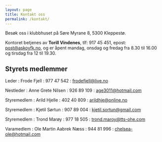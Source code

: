 ```yaml
---
layout: page
title: Kontakt oss
permalink: /kontakt/
---
```


Besøk oss i klubbhuset på Søre Myrane 8, 5300 Kleppestø.

Kontoret betjenes av **Torill Vindenes**, <span class="nowrap">tlf:  917 45 451,</span> <span class="nowrap">epost: <post@askoyfk.no>,</span> og er åpent mandag, onsdag og fredag fra 8.30 til 16.00 og tirsdag fra 12 til 19.30.


Styrets medlemmer
-----------------

Leder
: Frode Fjell
: 977 47 542
: <frodefjell@live.no>

Nestleder
: Anne Grete Nilsen
: 926 89 109
: <age3011@hotmail.com>

Styremedlem
: Arild Hjelle
: 402 40 809
: <arildhje@online.no>

Styremedlem
: Kjetil Sørtun
: 907 89 004
: <kjetil.sortun@gmail.com>

Styremedlem
: Trond Marøy
: 977 18 505
: <trond.maroy@tts-ohe.com>

Varamedlem
: Ole Martin Aabrek Næss
: 944 81 996
: <chelsea-ole@hotmail.com> 
